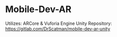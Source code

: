 # Mobile-Dev-AR
Utilizes: ARCore &amp; Vuforia Engine
Unity Repository: https://gitlab.com/DrScatman/mobile-dev-ar-unity
